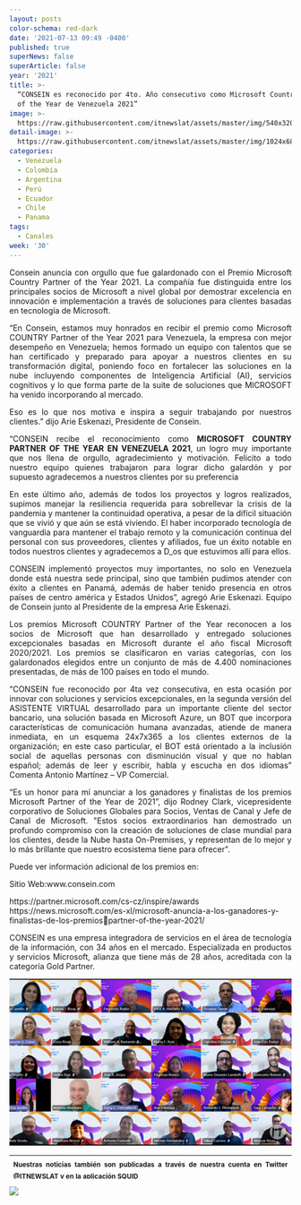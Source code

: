 ```yaml
---
layout: posts
color-schema: red-dark
date: '2021-07-13 09:49 -0400'
published: true
superNews: false
superArticle: false
year: '2021'
title: >-
  “CONSEIN es reconocido por 4to. Año consecutivo como Microsoft Country Partner
  of the Year de Venezuela 2021”
image: >-
  https://raw.githubusercontent.com/itnewslat/assets/master/img/540x320/Consein-p.jpg
detail-image: >-
  https://raw.githubusercontent.com/itnewslat/assets/master/img/1024x680/Consein-g.jpg
categories:
  - Venezuela
  - Colombia
  - Argentina
  - Perú
  - Ecuador
  - Chile
  - Panama
tags:
  - Canales
week: '30'
---
```

<p style="text-align: justify;">Consein anuncia con orgullo que fue galardonado con el Premio Microsoft Country Partner of the Year 2021. La compañía fue distinguida entre los principales socios de Microsoft a nivel global por demostrar excelencia en innovación e implementación a través de soluciones para clientes basadas en tecnología de Microsoft.</p>
<p style="text-align: justify;">“En Consein, estamos muy honrados en recibir el premio como Microsoft COUNTRY Partner of the Year 2021 para Venezuela, la empresa con mejor desempeño en Venezuela; hemos formado un equipo con talentos que se han certificado y preparado para apoyar a nuestros clientes en su transformación digital, poniendo foco en fortalecer las soluciones en la nube incluyendo componentes de Inteligencia Artificial (AI), servicios cognitivos y lo que forma parte de la suite de soluciones que MICROSOFT ha venido incorporando al mercado.</p>
<p style="text-align: justify;">Eso es lo que nos motiva e inspira a seguir trabajando por nuestros clientes.” dijo Arie Eskenazi, Presidente de Consein.</p>
<p style="text-align: justify;">“CONSEIN recibe el reconocimiento como <strong>MICROSOFT COUNTRY PARTNER OF THE YEAR EN VENEZUELA 2021</strong>, un logro muy importante que nos llena de orgullo, agradecimiento y motivación. Felicito a todo nuestro equipo quienes trabajaron para lograr dicho galardón y por supuesto agradecemos a nuestros clientes por su preferencia</p>
<p style="text-align: justify;">En este último año, además de todos los proyectos y logros realizados, supimos manejar la resiliencia requerida para sobrellevar la crisis de la pandemia y mantener la continuidad operativa, a pesar de la difícil situación que se vivió y que aún se está viviendo. El haber incorporado tecnología de vanguardia para mantener el trabajo remoto y la comunicación continua del personal con sus proveedores, clientes y afiliados, fue un éxito notable en todos nuestros clientes y agradecemos a D_os que estuvimos allí para ellos.</p>
<p style="text-align: justify;">CONSEIN implementó proyectos muy importantes, no solo en Venezuela donde está nuestra sede principal, sino que también pudimos atender con éxito a clientes en Panamá, además de haber tenido presencia en otros países de centro américa y Estados Unidos”, agregó Arie Eskenazi. Equipo de Consein junto al Presidente de la empresa Arie Eskenazi.</p>
<p style="text-align: justify;">Los premios Microsoft COUNTRY Partner of the Year reconocen a los socios de Microsoft que han desarrollado y entregado soluciones excepcionales basadas en Microsoft durante el año fiscal Microsoft 2020/2021. Los premios se clasificaron en varias categorías, con los galardonados elegidos entre un conjunto de más de 4.400 nominaciones presentadas, de más de 100 países en todo el mundo.</p>
<p style="text-align: justify;">“CONSEIN fue reconocido por 4ta vez consecutiva, en esta ocasión por innovar con soluciones y servicios excepcionales, en la segunda versión del ASISTENTE VIRTUAL desarrollado para un importante cliente del sector bancario, una solución basada en Microsoft Azure, un BOT que incorpora características de comunicación humana avanzadas, atiende de manera inmediata, en un esquema 24x7x365 a los clientes externos de la organización; en este caso particular, el BOT está orientado a la inclusión social de aquellas personas con disminución visual y que no hablan español; además de leer y escribir, habla y escucha en dos idiomas” Comenta Antonio Martínez – VP Comercial.</p>
<p style="text-align: justify;">“Es un honor para mí anunciar a los ganadores y finalistas de los premios Microsoft Partner of the Year de 2021”, dijo Rodney Clark, vicepresidente corporativo de Soluciones Globales para Socios, Ventas de Canal y Jefe de Canal de Microsoft. "Estos socios extraordinarios han demostrado un profundo compromiso con la creación de soluciones de clase mundial para los clientes, desde la Nube hasta On-Premises, y representan de lo mejor y lo más brillante que nuestro ecosistema tiene para ofrecer".</p>
<p style="text-align: justify;">Puede ver información adicional de los premios en:</p>
<p style="text-align: justify;">Sitio Web:www.consein.com</p>
<p style="text-align: justify;">https://partner.microsoft.com/cs-cz/inspire/awards https://news.microsoft.com/es-xl/microsoft-anuncia-a-los-ganadores-y-finalistas-de-los-premiospartner-of-the-year-2021/</p>
<p style="text-align: justify;">CONSEIN es una empresa integradora de servicios en el área de tecnología de la información, con 34 años en el mercado. Especializada en productos y servicios Microsoft, alianza que tiene más de 28 años, acreditada con la categoría Gold Partner.</p>

![](https://raw.githubusercontent.com/itnewslat/assets/master/img/540x320/Consein-p.jpg)

<table style="height: 42px;" width="569">
<tbody>
<tr>
<td style="text-align: justify;"><sub><strong>Nuestras noticias también son publicadas a través de nuestra cuenta en Twitter <a href="https://twitter.com/itnewslat?lang=es">@ITNEWSLAT</a> y en la aplicación <a href="https://squidapp.co/en/">SQUID</a></strong></sub></td>
</tr>
</tbody>
</table>



<img src="https://tracker.metricool.com/c3po.jpg?hash=56f88a41e39ab42c063cc51676587a04"/>


